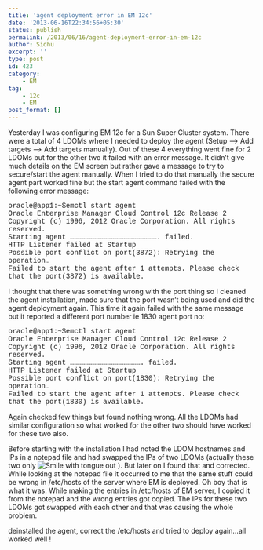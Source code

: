 ```yaml
---
title: 'agent deployment error in EM 12c'
date: '2013-06-16T22:34:56+05:30'
status: publish
permalink: /2013/06/16/agent-deployment-error-in-em-12c
author: Sidhu
excerpt: ''
type: post
id: 423
category:
    - EM
tag:
    - 12c
    - EM
post_format: []
---
```

Yesterday I was configuring EM 12c for a Sun Super Cluster system. There were a total of 4 LDOMs where I needed to deploy the agent (Setup –&gt; Add targets –&gt; Add targets manually). Out of these 4 everything went fine for 2 LDOMs but for the other two it failed with an error message. It didn’t give much details on the EM screen but rather gave a message to try to secure/start the agent manually. When I tried to do that manually the secure agent part worked fine but the start agent command failed with the following error message:

<font face="Courier New">oracle@app1:~$emctl start agent   
Oracle Enterprise Manager Cloud Control 12c Release 2   
Copyright (c) 1996, 2012 Oracle Corporation. All rights reserved.   
Starting agent ………………………………………………………. failed.   
HTTP Listener failed at Startup   
Possible port conflict on port(3872): Retrying the operation…   
Failed to start the agent after 1 attempts. Please check that the port(3872) is available.</font>

I thought that there was something wrong with the port thing so I cleaned the agent installation, made sure that the port wasn’t being used and did the agent deployment again. This time it again failed with the same message but it reported a different port number ie 1830 agent port no:

<font face="Courier New">oracle@app1:~$emctl start agent   
Oracle Enterprise Manager Cloud Control 12c Release 2   
Copyright (c) 1996, 2012 Oracle Corporation. All rights reserved.   
Starting agent ……………………………………………. failed.   
HTTP Listener failed at Startup   
Possible port conflict on port(1830): Retrying the operation…   
Failed to start the agent after 1 attempts. Please check that the port(1830) is available.</font>

Again checked few things but found nothing wrong. All the LDOMs had similar configuration so what worked for the other two should have worked for these two also.

Before starting with the installation I had noted the LDOM hostnames and IPs in a notepad file and had swapped the IPs of two LDOMs (actually these two only ![Smile with tongue out](http://amardeepsidhu.com/blog/wp-content/uploads/2013/06/wlEmoticon-smilewithtongueout.png) ). But later on I found that and corrected. While looking at the notepad file it occurred to me that the same stuff could be wrong in /etc/hosts of the server where EM is deployed. Oh boy that is what it was. While making the entries in /etc/hosts of EM server, I copied it from the notepad and the wrong entries got copied. The IPs for these two LDOMs got swapped with each other and that was causing the whole problem.

deinstalled the agent, correct the /etc/hosts and tried to deploy again…all worked well !
